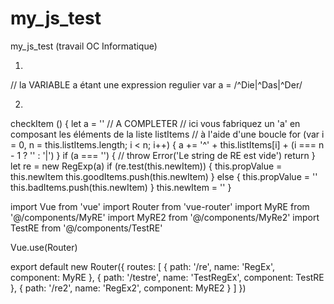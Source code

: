# my_js_test
my_js_test (travail OC Informatique)



1.
// la VARIABLE a étant une expression regulier
var a = /^Die|^Das|^Der/


2.
checkItem () {
      let a = ''
      // A COMPLETER
      // ici vous fabriquez un 'a' en composant les éléments de la liste listItems
      // à l'aide d'une boucle
      for (var i = 0, n = this.listItems.length; i < n; i++) {
        a += '^' + this.listItems[i] + (i === n - 1 ? '' : '|')
      }
      if (a === '') {
        // throw Error('Le string de RE est vide')
        return
      }
      let re = new RegExp(a)
      if (re.test(this.newItem)) {
        this.propValue = this.newItem
        this.goodItems.push(this.newItem)
      } else {
        this.propValue = ''
        this.badItems.push(this.newItem)
      }
      this.newItem = ''
    }



import Vue from 'vue'
import Router from 'vue-router'
import MyRE from '@/components/MyRE'
import MyRE2 from '@/components/MyRe2'
import TestRE from '@/components/TestRE'

Vue.use(Router)

export default new Router({
  routes: [
    {
      path: '/re',
      name: 'RegEx',
      component: MyRE
    },
    {
      path: '/testre',
      name: 'TestRegEx',
      component: TestRE
    },
    {
      path: '/re2',
      name: 'RegEx2',
      component: MyRE2
    }
  ]
})
